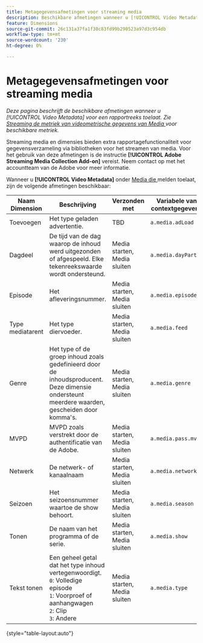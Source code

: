 ```yaml
---
title: Metagegevensafmetingen voor streaming media
description: Beschikbare afmetingen wanneer u [!UICONTROL Video Metadata] inschakelt voor een rapportsuite.
feature: Dimensions
source-git-commit: 26c131a37fa1f30c83fd99b290523a97d3c954db
workflow-type: tm+mt
source-wordcount: '230'
ht-degree: 0%

---
```


# Metagegevensafmetingen voor streaming media

*Deze pagina beschrijft de beschikbare afmetingen wanneer u [!UICONTROL Video Metadata] voor een rapportreeks toelaat. Zie [ Streaming de metriek van videometrische gegevens van Media ](../metrics/sm-video-metadata.md) voor beschikbare metriek.*

Streaming media en dimensies bieden extra rapportagefunctionaliteit voor gegevensverzameling via bibliotheken voor het streamen van media. Voor het gebruik van deze afmetingen is de instructie **[!UICONTROL Adobe Streaming Media Collection Add-on]** vereist. Neem contact op met het accountteam van de Adobe voor meer informatie.

Wanneer u **[!UICONTROL Video Metadata]** onder [ Media die ](/help/admin/admin/c-manage-report-suites/c-edit-report-suites/media-management.md) melden toelaat, zijn de volgende afmetingen beschikbaar:

| Naam Dimension | Beschrijving | Verzonden met | Variabele van contextgegevens |
| --- | --- | --- | --- |
| Toevoegen | Het type geladen advertentie. | TBD | `a.media.adLoad` |
| Dagdeel | De tijd van de dag waarop de inhoud werd uitgezonden of afgespeeld. Elke tekenreekswaarde wordt ondersteund. | Media starten, Media sluiten | `a.media.dayPart` |
| Episode | Het afleveringsnummer. | Media starten, Media sluiten | `a.media.episode` |
| Type mediatarent | Het type diervoeder. | Media starten, Media sluiten | `a.media.feed` |
| Genre | Het type of de groep inhoud zoals gedefinieerd door de inhoudsproducent. Deze dimensie ondersteunt meerdere waarden, gescheiden door komma&#39;s. | Media starten, Media sluiten | `a.media.genre` |
| MVPD | MVPD zoals verstrekt door de authentificatie van de Adobe. | Media starten, Media sluiten | `a.media.pass.mvpd` |
| Netwerk | De netwerk- of kanaalnaam | Media starten, Media sluiten | `a.media.network` |
| Seizoen | Het seizoensnummer waartoe de show behoort. | Media starten, Media sluiten | `a.media.season` |
| Tonen | De naam van het programma of de serie. | Media starten, Media sluiten | `a.media.show` |
| Tekst tonen | Een geheel getal dat het type inhoud vertegenwoordigt.<br>`0`: Volledige episode <br>`1`: Voorproef of aanhangwagen <br>`2`: Clip <br>`3`: Andere | Media starten, Media sluiten | `a.media.type` |

{style="table-layout:auto"}
